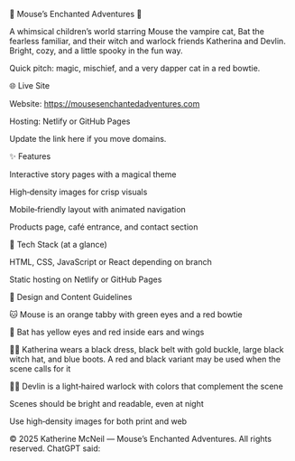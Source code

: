 🐾 Mouse’s Enchanted Adventures 🐾

A whimsical children’s world starring Mouse the vampire cat, Bat the fearless familiar, and their witch and warlock friends Katherina and Devlin. Bright, cozy, and a little spooky in the fun way.

Quick pitch: magic, mischief, and a very dapper cat in a red bowtie.

🌐 Live Site

Website: https://mousesenchantedadventures.com

Hosting: Netlify or GitHub Pages

Update the link here if you move domains.

✨ Features

Interactive story pages with a magical theme

High‑density images for crisp visuals

Mobile‑friendly layout with animated navigation

Products page, café entrance, and contact section

🧰 Tech Stack (at a glance)

HTML, CSS, JavaScript or React depending on branch

Static hosting on Netlify or GitHub Pages

🎨 Design and Content Guidelines

🐱 Mouse is an orange tabby with green eyes and a red bowtie

🦇 Bat has yellow eyes and red inside ears and wings

🧙‍♀️ Katherina wears a black dress, black belt with gold buckle, large black witch hat, and blue boots. A red and black variant may be used when the scene calls for it

🧙‍♂️ Devlin is a light‑haired warlock with colors that complement the scene

Scenes should be bright and readable, even at night

Use high‑density images for both print and web

© 2025 Katherine McNeil — Mouse’s Enchanted Adventures. All rights reserved.
ChatGPT said:
